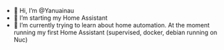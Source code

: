 - 👋 Hi, I’m @Yanuainau
- 👀 I’m starting my Home Assistant 
- 🌱 I’m currently trying to learn about home automation. At the moment running my first Home Assistant (supervised, docker, debian running on Nuc) 


<!---
Yanuainau/Yanuainau is a ✨ special ✨ repository because its `README.md` (this file) appears on your GitHub profile.
You can click the Preview link to take a look at your changes.
--->
